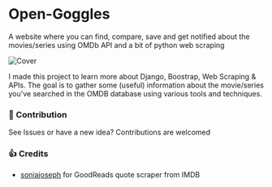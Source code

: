 # Open-Goggles

A website where you can find, compare, save and get notified about the movies/series using OMDb API and a bit of python web scraping

![Cover](https://github.com/keivanipchihagh/keivanipchihagh/blob/main/Repo%20Covers/Open-Goggles.jpg?raw=True)

I made this project to learn more about Django, Boostrap, Web Scraping & APIs. The goal is to gather some (useful) information about the movie/series you've searched in the OMDB database using various tools and techniques.

### 🤝 Contribution
See Issues or have a new idea? Contributions are welcomed

### 👍 Credits
- [soniajoseph](https://github.com/soniajoseph) for GoodReads quote scraper from IMDB
